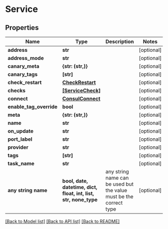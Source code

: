 # Service


## Properties
Name | Type | Description | Notes
------------ | ------------- | ------------- | -------------
**address** | **str** |  | [optional] 
**address_mode** | **str** |  | [optional] 
**canary_meta** | **{str: (str,)}** |  | [optional] 
**canary_tags** | **[str]** |  | [optional] 
**check_restart** | [**CheckRestart**](CheckRestart.md) |  | [optional] 
**checks** | [**[ServiceCheck]**](ServiceCheck.md) |  | [optional] 
**connect** | [**ConsulConnect**](ConsulConnect.md) |  | [optional] 
**enable_tag_override** | **bool** |  | [optional] 
**meta** | **{str: (str,)}** |  | [optional] 
**name** | **str** |  | [optional] 
**on_update** | **str** |  | [optional] 
**port_label** | **str** |  | [optional] 
**provider** | **str** |  | [optional] 
**tags** | **[str]** |  | [optional] 
**task_name** | **str** |  | [optional] 
**any string name** | **bool, date, datetime, dict, float, int, list, str, none_type** | any string name can be used but the value must be the correct type | [optional]

[[Back to Model list]](../README.md#documentation-for-models) [[Back to API list]](../README.md#documentation-for-api-endpoints) [[Back to README]](../README.md)


